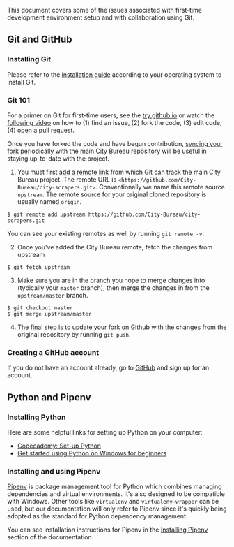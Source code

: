 This document covers some of the issues associated with first-time development environment setup and with collaboration using Git.

## Git and GitHub

### Installing Git

Please refer to the [installation guide](https://git-scm.com/book/en/v2/Getting-Started-Installing-Git) according to your operating system to install Git.

### Git 101

For a primer on Git for first-time users, see the [try.github.io](https://try.github.io/levels/1/challenges/1) or watch the [following video](https://www.youtube.com/watch?list=PLyCZ96_3y5LXfPVZkHjhHRuIWhcjvCyQA&v=m_MjzgvVZ28) on how to (1) find an issue, (2) fork the code, (3) edit code, (4) open a pull request.

Once you have forked the code and have begun contribution, [syncing your fork](https://help.github.com/articles/syncing-a-fork/) periodically with the main City Bureau repository will be useful in staying up-to-date with the project.

1. You must first [add a remote link](https://help.github.com/articles/configuring-a-remote-for-a-fork/) from which Git can track the main City Bureau project. The remote URL is `<https://github.com/City-Bureau/city-scrapers.git>`. Conventionally we name this remote source `upstream`. The remote source for your original cloned repository is usually named `origin`.

```shell
$ git remote add upstream https://github.com/City-Bureau/city-scrapers.git
```

You can see your existing remotes as well by running `git remote -v`.

2. Once you've added the City Bureau remote, fetch the changes from upstream

```shell
$ git fetch upstream
```

3. Make sure you are in the branch you hope to merge changes into (typically your `master` branch), then merge the changes in from the `upstream/master` branch.

```shell
$ git checkout master
$ git merge upstream/master
```

4. The final step is to update your fork on Github with the changes from the original repository by running `git push`.

### Creating a GitHub account

If you do not have an account already, go to [GitHub](https://github.com) and sign up for an account.

## Python and Pipenv

### Installing Python

Here are some helpful links for setting up Python on your computer:

- [Codecademy: Set-up Python](https://www.codecademy.com/articles/setup-python)
- [Get started using Python on Windows for beginners](https://docs.microsoft.com/en-us/windows/python/beginners)

### Installing and using Pipenv

[Pipenv](https://pipenv.readthedocs.io/en/latest/) is package management tool for Python which combines managing dependencies and virtual environments. It's also designed to be compatible with Windows. Other tools like `virtualenv` and `virtualenv-wrapper` can be used, but our documentation will only refer to Pipenv since it's quickly being adopted as the standard for Python dependency management.

You can see installation instructions for Pipenv in the [Installing Pipenv](https://pipenv.kennethreitz.org/en/latest/install/#installing-pipenv) section of the documentation.
